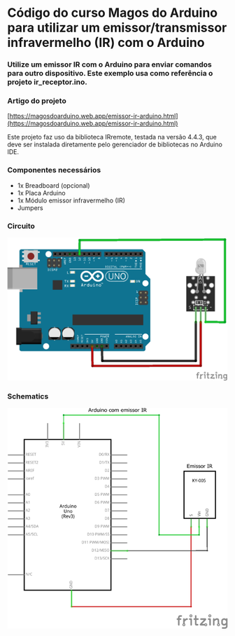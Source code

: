 # Código do curso Magos do Arduino para utilizar um emissor/transmissor infravermelho (IR) com o Arduino

### Utilize um emissor IR com o Arduino para enviar comandos para outro dispositivo. Este exemplo usa como referência o projeto ir_receptor.ino.

### Artigo do projeto
[https://magosdoarduino.web.app/emissor-ir-arduino.html](https://magosdoarduino.web.app/emissor-ir-arduino.html)

Este projeto faz uso da biblioteca IRremote, testada na versão 4.4.3, que deve ser instalada diretamente pelo gerenciador de bibliotecas no Arduino IDE.

### Componentes necessários
* 1x Breadboard (opcional)
* 1x Placa Arduino
* 1x Módulo emissor infravermelho (IR)
* Jumpers

### Circuito
![circuito](imagens/ir-emissor-circuito.png)

### Schematics
![circuito](imagens/ir-emissor-schematics.png)
